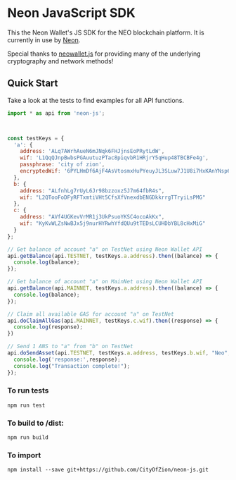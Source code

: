 # Neon JavaScript SDK

This the Neon Wallet's JS SDK for the NEO blockchain platform. It is currently in use by [Neon](https://github.com/CityOfZion/neon-wallet/).

Special thanks to [neowallet.js](https://github.com/neochainio/neowallet/blob/master/js/wallet.js) for providing many of the underlying cryptography and network methods!

## Quick Start

Take a look at the tests to find examples for all API functions.

```javascript
import * as api from 'neon-js';



const testKeys = {
  'a': {
    address: 'ALq7AWrhAueN6mJNqk6FHJjnsEoPRytLdW',
    wif: 'L1QqQJnpBwbsPGAuutuzPTac8piqvbR1HRjrY5qHup48TBCBFe4g',
    passphrase: 'city of zion',
    encryptedWif: '6PYLHmDf6AjF4AsVtosmxHuPYeuyJL3SLuw7J1U8i7HxKAnYNsp61HYRfF'
  },
  b: {
    address: "ALfnhLg7rUyL6Jr98bzzoxz5J7m64fbR4s",
    wif: "L2QTooFoDFyRFTxmtiVHt5CfsXfVnexdbENGDkkrrgTTryiLsPMG"
  },
  c: {
    address: "AVf4UGKevVrMR1j3UkPsuoYKSC4ocoAkKx",
    wif: "KyKvWLZsNwBJx5j9nurHYRwhYfdQUu9tTEDsLCUHDbYBL8cHxMiG"
  }
};

// Get balance of account "a" on TestNet using Neon Wallet API
api.getBalance(api.TESTNET, testKeys.a.address).then((balance) => {
  console.log(balance);
});

// Get balance of account "a" on MainNet using Neon Wallet API
api.getBalance(api.MAINNET, testKeys.a.address).then((balance) => {
  console.log(balance);
});

// Claim all available GAS for account "a" on TestNet
api.doClaimAllGas(api.MAINNET, testKeys.c.wif).then((response) => {
  console.log(response);
})

// Send 1 ANS to "a" from "b" on TestNet
api.doSendAsset(api.TESTNET, testKeys.a.address, testKeys.b.wif, "Neo", 1).then((response) => {
  console.log('response:',response);
  console.log("Transaction complete!");
});
```

### To run tests
```
npm run test
```

### To build to /dist:
```
npm run build
```

### To import
```
npm install --save git+https://github.com/CityOfZion/neon-js.git
```
